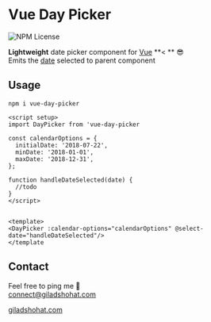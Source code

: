 # Vue Day Picker

![NPM License](https://img.shields.io/npm/l/vue-day-picker)

**Lightweight** date picker component for [Vue](https://vuejs.org/) **< ** 😎 <br>
Emits the [date](https://developer.mozilla.org/en-US/docs/Web/JavaScript/Reference/Global_Objects/Date) selected to parent component 



## Usage

`npm i vue-day-picker`

```
<script setup>
import DayPicker from 'vue-day-picker

const calendarOptions = {
  initialDate: '2018-07-22',
  minDate: '2018-01-01',
  maxDate: '2018-12-31',
};

function handleDateSelected(date) {
  //todo
}
</script>


<template>
<DayPicker :calendar-options="calendarOptions" @select-date="handleDateSelected"/>
</template
```

## Contact
Feel free to ping me 💫
<br>
connect@giladshohat.com

[giladshohat.com](https://giladshohat.com)
